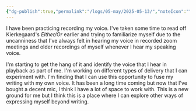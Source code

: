 ```yaml
---
{"dg-publish":true,"permalink":"/logs/05-may/2025-05-13/","noteIcon":"","created":"2025-05-13"}
---
```


I have been practicing recording my voice. I've taken some time to read off Kierkegaard's *Either/Or* earlier and trying to familiarize myself due to the uncanniness that I've always felt in hearing my voice in recorded zoom meetings and older recordings of myself whenever I hear my speaking voice.

I'm starting to get the hang of it and identify the voice that I hear in playback as part of me. I'm working on different types of delivery that I can experiment with. I'm finding that I can use this opportunity to fuse my writing with my own voice. It has been a long time coming but now that I've bought a decent mic, I think I have a lot of space to work with. This is a new ground for me but I think this is a place where I can explore other ways of expressing myself beyond writing.